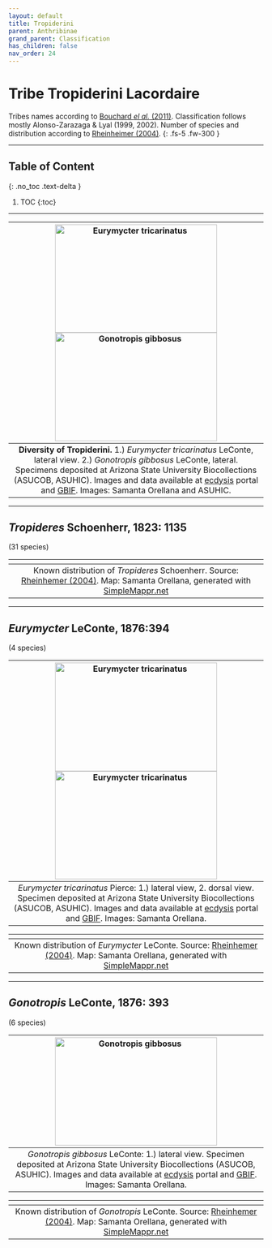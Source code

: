 ```yaml
---
layout: default
title: Tropiderini
parent: Anthribinae
grand_parent: Classification
has_children: false
nav_order: 24
---
```



# Tribe Tropiderini Lacordaire

Tribes names according to [Bouchard _el al._ (2011)](https://zookeys.pensoft.net/articles.php?id=4001). Classification follows mostly Alonso-Zarazaga & Lyal (1999, 2002). Number of species and distribution according to [Rheinheimer (2004)](https://www.zobodat.at/pdf/Mitt-Ent-Ver-Stuttgart_39_2004_0001-0244.pdf).
{: .fs-5 .fw-300 }

---

## Table of Content
{: .no_toc .text-delta }

1. TOC
{:toc}

---

| [<img src="https://media01.symbiota.org/media/storage/portals/scan/misc/201511/ASUHIC0071008_habitus_lateral__1446498501_web.jpg" alt="Eurymycter tricarinatus" width="320" height="213.4">](https://ecdysis.org/collections/individual/index.php?occid=342750) [<img src="https://media01.symbiota.org/media/ecdysis/ASU_ASUCOB/ASUCOB0015/ASUCOB0015734_lateral_edited_1663349948.jpg" alt="Gonotropis gibbosus" width="320" height="213.4">](https://ecdysis.org/collections/individual/index.php?occid=705646)
|:--:| 
|**Diversity of Tropiderini.** 1.) *Eurymycter tricarinatus* LeConte, lateral view. 2.) *Gonotropis gibbosus* LeConte, lateral. Specimens deposited at Arizona State University Biocollections (ASUCOB, ASUHIC). Images and data available at [ecdysis](https://ecdysis.org/index.php) portal and [GBIF](https://gbif.org). Images: Samanta Orellana and ASUHIC. |

---

## _Tropideres_ Schoenherr, 1823: 1135
(31 species)

|<img src="https://www.simplemappr.net/map/19127" alt="" />| 
|:--:| 
|Known distribution of _Tropideres_ Schoenherr. Source: [Rheinhemer (2004)](https://www.zobodat.at/pdf/Mitt-Ent-Ver-Stuttgart_39_2004_0001-0244.pdf). Map: Samanta Orellana, generated with [SimpleMappr.net](https://www.simplemappr.net/) |

---

## _Eurymycter_ LeConte, 1876:394
(4 species)

| [<img src="https://media01.symbiota.org/media/storage/portals/scan/misc/201511/ASUHIC0071008_habitus_lateral__1446498501_web.jpg" alt="Eurymycter tricarinatus" width="320" height="213.4">](https://ecdysis.org/collections/individual/index.php?occid=342750) [<img src="https://media01.symbiota.org/media/storage/portals/scan/misc/201511/ASUHIC0071008_habitus_dorsal_1_1446498500_web.jpg" alt="Eurymycter tricarinatus" width="320" height="213.4">](https://ecdysis.org/collections/individual/index.php?occid=342750)    
|:--:| 
|_Eurymycter tricarinatus_ Pierce: 1.) lateral view, 2. dorsal view. Specimen deposited at Arizona State University Biocollections (ASUCOB, ASUHIC). Images and data available at [ecdysis](https://ecdysis.org) portal and [GBIF](https://gbif.org). Images: Samanta Orellana.|

|<img src="https://www.simplemappr.net/map/19128" alt="" />| 
|:--:| 
|Known distribution of _Eurymycter_ LeConte. Source: [Rheinhemer (2004)](https://www.zobodat.at/pdf/Mitt-Ent-Ver-Stuttgart_39_2004_0001-0244.pdf). Map: Samanta Orellana, generated with [SimpleMappr.net](https://www.simplemappr.net/) |

---

## _Gonotropis_ LeConte, 1876: 393
(6 species)

| [<img src="https://media01.symbiota.org/media/ecdysis/ASU_ASUCOB/ASUCOB0015/ASUCOB0015734_lateral_edited_1663349948.jpg" alt="Gonotropis gibbosus" width="320" height="213.4">](https://ecdysis.org/collections/individual/index.php?occid=705646)    
|:--:| 
|_Gonotropis gibbosus_ LeConte: 1.) lateral view. Specimen deposited at Arizona State University Biocollections (ASUCOB, ASUHIC). Images and data available at [ecdysis](https://ecdysis.org) portal and [GBIF](https://gbif.org). Images: Samanta Orellana.|

|<img src="https://www.simplemappr.net/map/19129" alt="" />| 
|:--:| 
|Known distribution of _Gonotropis_ LeConte. Source: [Rheinhemer (2004)](https://www.zobodat.at/pdf/Mitt-Ent-Ver-Stuttgart_39_2004_0001-0244.pdf). Map: Samanta Orellana, generated with [SimpleMappr.net](https://www.simplemappr.net/) |
